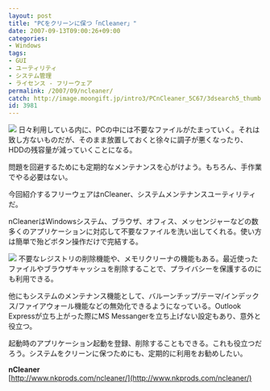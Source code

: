 ```yaml
---
layout: post
title: "PCをクリーンに保つ「nCleaner」"
date: 2007-09-13T09:00:26+09:00
categories:
- Windows
tags: 
- GUI
- ユーティリティ
- システム管理
- ライセンス - フリーウェア
permalink: /2007/09/ncleaner/
catch: http://image.moongift.jp/intro3/PCnCleaner_5C67/3dsearch5_thumb.png
id: 3981
---
```

[![](http://image.moongift.jp/intro3/PCnCleaner_5C67/3dsearch6_thumb.png)](http://image.moongift.jp/intro3/PCnCleaner_5C67/3dsearch62.png) 日々利用している内に、PCの中には不要なファイルがたまっていく。それは致し方ないものだが、そのまま放置しておくと徐々に調子が悪くなったり、HDDの残容量が減っていくことになる。   
  
問題を回避するためにも定期的なメンテナンスを心がけよう。もちろん、手作業でやる必要はない。   
  
今回紹介するフリーウェアはnCleaner、システムメンテナンスユーティリティだ。   
  
<!--more-->  
  
nCleanerはWindowsシステム、ブラウザ、オフィス、メッセンジャーなどの数多くのアプリケーションに対応して不要なファイルを洗い出してくれる。使い方は簡単で殆どボタン操作だけで完結する。   
  
[![](http://image.moongift.jp/intro3/PCnCleaner_5C67/3dsearch5_thumb.png)](http://image.moongift.jp/intro3/PCnCleaner_5C67/3dsearch52.png) 不要なレジストリの削除機能や、メモリクリーナの機能もある。最近使ったファイルやブラウザキャッシュを削除することで、プライバシーを保護するのにも利用できる。   
  
他にもシステムのメンテナンス機能として、バルーンチップ/テーマ/インデックス/ファイアウォール機能などの無効化できるようになっている。Outlook Expressが立ち上がった際にMS Messangerを立ち上げない設定もあり、意外と役立つ。   
  
起動時のアプリケーション起動を登録、削除することもできる。これも役立つだろう。システムをクリーンに保つためにも、定期的に利用をお勧めしたい。   
  
**nCleaner**  
[http://www.nkprods.com/ncleaner/](http://www.nkprods.com/ncleaner/)
